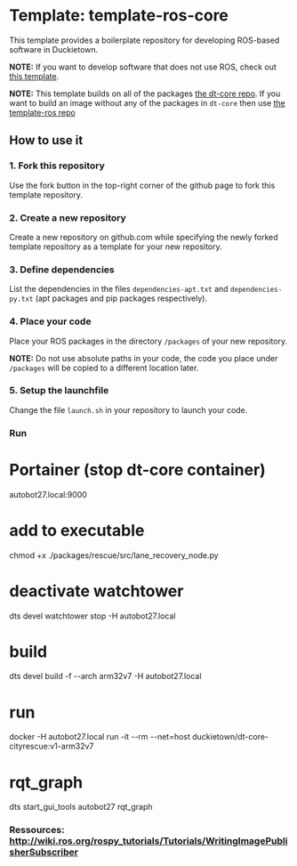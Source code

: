# Template: template-ros-core

This template provides a boilerplate repository
for developing ROS-based software in Duckietown.

**NOTE:** If you want to develop software that does not use
ROS, check out [this template](https://github.com/duckietown/template-basic).

**NOTE:** This template builds on all of the packages [the dt-core repo](https://github.com/duckietown/dt-core). If you want to build an image without any of the packages in `dt-core` then use [the template-ros repo](https://github.com/duckietown/template-ros)


## How to use it

### 1. Fork this repository

Use the fork button in the top-right corner of the github page to fork this template repository.


### 2. Create a new repository

Create a new repository on github.com while
specifying the newly forked template repository as
a template for your new repository.


### 3. Define dependencies

List the dependencies in the files `dependencies-apt.txt` and
`dependencies-py.txt` (apt packages and pip packages respectively).


### 4. Place your code

Place your ROS packages in the directory `/packages` of
your new repository.

**NOTE:** Do not use absolute paths in your code,
the code you place under `/packages` will be copied to
a different location later.


### 5. Setup the launchfile

Change the file `launch.sh` in your repository to
launch your code.

### Run
# Portainer (stop dt-core container)
autobot27.local:9000
# add to executable
chmod +x ./packages/rescue/src/lane_recovery_node.py
# deactivate watchtower
dts devel watchtower stop -H autobot27.local
# build
dts devel build -f --arch arm32v7 -H autobot27.local
# run
docker -H autobot27.local run -it --rm --net=host duckietown/dt-core-cityrescue:v1-arm32v7
# rqt_graph
dts start_gui_tools autobot27
rqt_graph
### Ressources: http://wiki.ros.org/rospy_tutorials/Tutorials/WritingImagePublisherSubscriber
